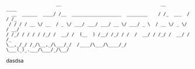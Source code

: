 
 	                   __                                      __         ____ 
	  __  ______  ____/ /__  ___________________  ________    / /_  ___  / / /_
	 / / / / __ \/ __  / _ \/ ___/ ___/ ___/ __ \/ ___/ _ \  / __ \/ _ \/ / __/
	/ /_/ / / / / /_/ /  __/ /  (__  ) /__/ /_/ / /  /  __/ / /_/ /  __/ / /_  
	\__,_/_/ /_/\__,_/\___/_/  /____/\___/\____/_/   \___(_)_.___/\___/_/\__/  

dasdsa                                                                                                                                                                                                                         
                                                                                                                                                                                                                         